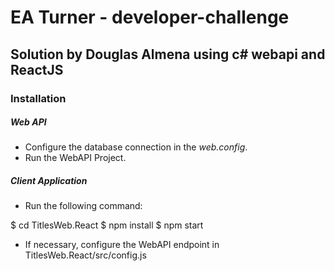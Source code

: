 # EA Turner - developer-challenge

## Solution by Douglas Almena using c# webapi and ReactJS

### Installation

##### Web API
- Configure the database connection in the *web.config*. 
- Run the WebAPI Project.

##### Client Application
- Run the following command:


$ cd TitlesWeb.React
$ npm install
$ npm start


- If necessary, configure the WebAPI endpoint in TitlesWeb.React/src/config.js